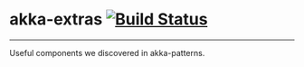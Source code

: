akka-extras [![Build Status](https://travis-ci.org/eigengo/akka-extras.png?branch=master)](https://travis-ci.org/eigengo/akka-extras)
===========
---

Useful components we discovered in akka-patterns.

